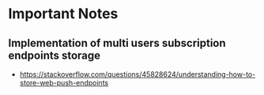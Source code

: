 # Important Notes

## Implementation of multi users subscription endpoints storage

- https://stackoverflow.com/questions/45828624/understanding-how-to-store-web-push-endpoints
